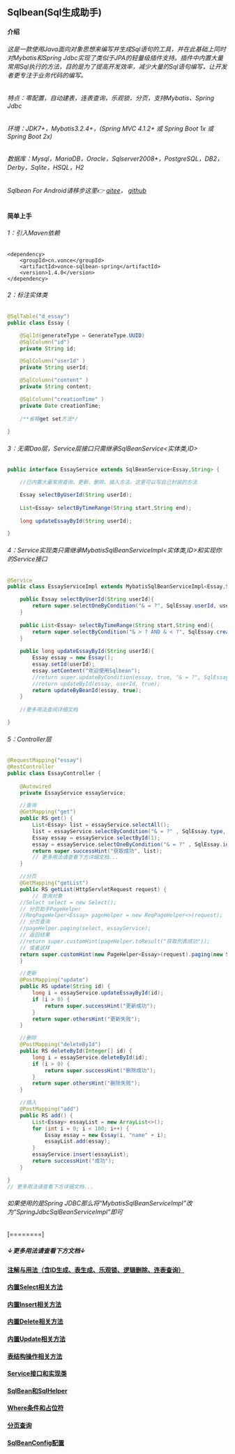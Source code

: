 ## Sqlbean(Sql生成助手)
#### 介绍
###### 这是一款使用Java面向对象思想来编写并生成Sql语句的工具，并在此基础上同时对Mybatis和Spring Jdbc实现了类似于JPA的轻量级插件支持。插件中内置大量常用Sql执行的方法，目的是为了提高开发效率，减少大量的Sql语句编写，让开发者更专注于业务代码的编写。

###### 特点：零配置，自动建表，连表查询，乐观锁，分页，支持Mybatis、Spring Jdbc
###### 环境：JDK7+，Mybatis3.2.4+，(Spring MVC 4.1.2+ 或 Spring Boot 1x 或 Spring Boot 2x)
###### 数据库：Mysql，MariaDB，Oracle，Sqlserver2008+，PostgreSQL，DB2，Derby，Sqlite，HSQL，H2

###### Sqlbean For Android请移步这里👉 [gitee](https://gitee.com/iJovi/vonce-sqlbean-android "vonce-sqlbean-android")， [github](https://github.com/Jovilam77/vonce-sqlbean-android "vonce-sqlbean-android")


#### 简单上手
###### 1：引入Maven依赖
	<dependency>
		<groupId>cn.vonce</groupId>
		<artifactId>vonce-sqlbean-spring</artifactId>
		<version>1.4.0</version>
	</dependency>
###### 2：标注实体类
```java
@SqlTable("d_essay")
public class Essay {

	@SqlId(generateType = GenerateType.UUID)
	@SqlColumn("id")
	private String id;

	@SqlColumn("userId" )
	private String userId;

	@SqlColumn("content" )
	private String content;

	@SqlColumn("creationTime" )
	private Date creationTime;
	
	/**省略get set方法*/
	
}
```
###### 3：无需Dao层，Service层接口只需继承SqlBeanService<实体类,ID>

```java
public interface EssayService extends SqlBeanService<Essay,String> {

	//已内置大量常用查询、更新、删除、插入方法，这里可以写自己封装的方法

	Essay selectByUserId(String userId);
	
	List<Essay> selectByTimeRange(String start,String end);
	
	long updateEssayById(String userId);

}
```
###### 4：Service实现类只需继承MybatisSqlBeanServiceImpl<实体类,ID>和实现你的Service接口
```java
@Service
public class EssayServiceImpl extends MybatisSqlBeanServiceImpl<Essay,String> implements EssayService {

	public Essay selectByUserId(String userId){
		return super.selectOneByCondition("& = ?", SqlEssay.userId, userId);
	}
	
	public List<Essay> selectByTimeRange(String start,String end){
		return super.selectByCondition("& > ? AND & < ?", SqlEssay.creationTime, start, SqlEssay.creationTime, end);
	}
	
	public long updateEssayById(String userId){
		Essay essay = new Essay();
		essay.setId(userId);
		essay.setContent("欢迎使用Sqlbean");
		//return super.updateByCondition(essay, true, "& = ?", SqlEssay.id, id);
		//return updateById(essay, userId, true);
		return updateByBeanId(essay, true);
	}
	
	//更多用法查阅详细文档

}
```
###### 5：Controller层
```java
@RequestMapping("essay")
@RestController
public class EssayController {
	
	@Autowired
	private EssayService essayService;

	//查询
	@GetMapping("get")
	public RS get() {
		List<Essay> list = essayService.selectAll();
		list = essayService.selectByCondition("& = ?" , SqlEssay.type, 2);
		Essay essay = essayService.selectById(1);
		essay = essayService.selectOneByCondition("& = ?" , SqlEssay.id, 1);
		return super.successHint("获取成功", list);
		// 更多用法请查看下方详细文档...
	}

	//分页
	@GetMapping("getList")
	public RS getList(HttpServletRequest request) {
		// 查询对象
	//Select select = new Select();
	// 分页助手PageHelper
	//ReqPageHelper<Essay> pageHelper = new ReqPageHelper<>(request);
	// 分页查询
	//pageHelper.paging(select, essayService);
	// 返回结果
	//return super.customHint(pageHelper.toResult("获取列表成功"));
	// 或者这样
	return super.customHint(new PageHelper<Essay>(request).paging(new Select(),essayService).toResult("获取文章列表成功"));
	}

	//更新
	@PostMapping("update")
	public RS update(String id) {
		long i = essayService.updateEssayById(id);
		if (i > 0) {
			return super.successHint("更新成功");
		}
		return super.othersHint("更新失败");
	}

	//删除
	@PostMapping("deleteById")
	public RS deleteById(Integer[] id) {
		long i = essayService.deleteById(id);
		if (i > 0) {
			return super.successHint("删除成功");
		}
		return super.othersHint("删除失败");
	}

	//插入
	@PostMapping("add")
	public RS add() {
		List<Essay> essayList = new ArrayList<>();
		for (int i = 0; i < 100; i++) {
			Essay essay = new Essay(i, "name" + i);
			essayList.add(essay);
		}
		essayService.insert(essayList);
		return successHint("成功");
	}

}
// 更多用法请查看下方详细文档...
```
###### 如果使用的是Spring JDBC那么将“MybatisSqlBeanServiceImpl”改为“SpringJdbcSqlBeanServiceImpl”即可
[========]

##### ↓更多用法请查看下方文档↓

#### [注解与用法（含ID生成、表生成、乐观锁、逻辑删除、连表查询）](https://github.com/Jovilam77/vonce-sqlbean/blob/develop/doc/Annotation.md "注解与用法（含ID生成、乐观锁、逻辑删除、连表查询）")
#### [内置Select相关方法](https://github.com/Jovilam77/vonce-sqlbean/blob/develop/doc/Select.md "内置Select相关方法")
#### [内置Insert相关方法](https://github.com/Jovilam77/vonce-sqlbean/blob/develop/doc/Insert.md "内置Insert相关方法")
#### [内置Delete相关方法](https://github.com/Jovilam77/vonce-sqlbean/blob/develop/doc/Delete.md "内置Delete相关方法")
#### [内置Update相关方法](https://github.com/Jovilam77/vonce-sqlbean/blob/develop/doc/Update.md "内置Update相关方法")
#### [表结构操作相关方法](https://github.com/Jovilam77/vonce-sqlbean/blob/develop/doc/Table.md "表结构操作相关方法")
#### [Service接口和实现类](https://github.com/Jovilam77/vonce-sqlbean/blob/develop/doc/Interface.md "Service接口和实现类")
#### [SqlBean和SqlHelper](https://github.com/Jovilam77/vonce-sqlbean/blob/develop/doc/SqlHelper.md "SqlBean和SqlHelper")
#### [Where条件和占位符](https://github.com/Jovilam77/vonce-sqlbean/blob/develop/doc/Where.md "Where条件和占位符")
#### [分页查询](https://github.com/Jovilam77/vonce-sqlbean/blob/develop/doc/Paging.md "分页查询")
#### [SqlBeanConfig配置](https://github.com/Jovilam77/vonce-sqlbean/blob/develop/doc/SqlBeanConfig.md "SqlBeanConfig配置")
